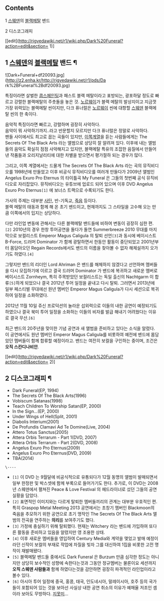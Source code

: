 ## Contents

    

1 [스웨덴](%EC%8A%A4%EC%9B%A8%EB%8D%B4.md)의 [블랙메탈](%EB%B8%94%EB%9E%99%20%EB%A9%94%ED%83%88.md) 밴드

2 디스코그래피

[[edit](http://rigvedawiki.net/r1/wiki.php/Dark%20Funeral?action=edit&section=
1)]

## 1 [스웨덴](%EC%8A%A4%EC%9B%A8%EB%8D%B4.md)의 [블랙메탈](%EB%B8%94%EB%9E%99%20%EB%A9%94%ED%83%88.md) 밴드 ¶

![Dark+Funeral+df20093.jpg](http://z2.enha.kr/http://rigvedawiki.net/r1/pds/Da
rk%2BFuneral%2Bdf20093.jpg)

  

특징이라면 살벌한 [콥스페인팅](%EC%BD%A5%EC%8A%A4%ED%8E%98%EC%9D%B8%ED%8C%85.md)과 패스트 블랙
메탈이라고 표방되는, 광포하달 정도로 빠르고 강렬한 블랙메탈의 주춧돌을 놓은 것.
[노르웨이](%EB%85%B8%EB%A5%B4%EC%9B%A8%EC%9D%B4.md)가 블랙 메탈의 발상지이고 지금껏 가장 위력있는
블랙메탈 씬이지만, 다크 퓨너럴은 [노르웨이](%EB%85%B8%EB%A5%B4%EC%9B%A8%EC%9D%B4.md) 씬에 대항할
[스웨덴](%EC%8A%A4%EC%9B%A8%EB%8D%B4.md) 블랙메탈 씬의 한 축이다.

  

음악적 특징이라면 빠르고, 강렬하며 굉장히 사악하다.  
음악이 뭐 사악하기까지..라고 반문할지 모르지만 다크 퓨너럴은 정말로 사악하다.  
팬들 사이에서도 최고로 꼽는 곡들이 있지만, [이쪽계열](%EB%B8%94%EB%9E%99%20%EB%A9%94%ED%83%88.md)을 듣는 사람들에게는 The Secrets Of
The Black Arts 라는 앨범으로 상당히 잘 알려져 있다. 이후에 내는 앨범들의 음악도 확실히 점점 사악해지고 있지만, 블랙메탈
특유의 조잡한 음질에서 만들어낸 작품들과 오리지날리티에 대한 차별을 받으면서 평가절하 되는 경우가 많다.

  

그리고, 이쪽 계열에서는 드물게 The Secrets Of The Black Arts 라는 곡의 뮤직비디오를 1998년에 만들었고 이후
비공식 뮤직비디오를 여러개 만들다가 2009년 앨범인 Angelus Exuro Pro Eternus 의 타이틀곡 My Funeral 은
그들의 첫번째 공식 뮤직비디오로 자리잡았다. 뮤직비디오는 유튜브에 업로드 되어 있으며 이후 DVD Angelus Exuro Pro
Eternus`[1]` 에 보너스 트랙으로 수록되기도 한다.

  

가사의 주제는 대부분 [사탄](%EC%82%AC%ED%83%84.md), 반-기독교,
[죽음](%EC%A3%BD%EC%9D%8C.md) 등이다.  
블랙 메탈의 태동과 함께 해 온 초기 밴드이고, 현재까지도 그 스타일을 고수해 오는 만큼 이쪽에서의 입지는 상당하다.

  

다만 라인업 변동에 관해서는 다른 블랙메탈 밴드들에 비하여 변동이 굉장히 심한 편.`[2]` 2010년의 경우 한창 투어공연을 돌다가 돌연
Summerbreeze 2010 무대를 마지막으로 보컬리스트 Emperor Magus Caligula 의 탈퇴 선언`[3]`과 동시에
베이시스트 B-Force, 드러머 Dominator 가 함께 광탈하면서 한동안 활동이 중단되었고 2001년부터 몸담아오던 Regain
Records에서도 밴드의 이름을 찾아볼 수 없자 해체설까지 오가기도 하였다.`[4]`

  

그렇지만 밴드의 리더인 Lord Ahriman 은 밴드를 해체하지 않겠다고 선언하며 멤버들을 다시 모집하기에 이르고 결국 드러머
Dominator 가 밴드에 복귀하고 새로운 멤버로 베이시스트 Zornheym, 특히 주목받았던 보컬리스트는 독일 출신의 Nachtgarm
이 합류`[5]`하게 되었으나 결국 2012년 투어 일정을 끝내고 다시 탈퇴. 그러면서 2013년에 일부 페스티벌 무대에선 원년 멤버인
Emperor Magus Caligula가 다시 세션으로 복귀하여 일정을 소화하였다.

  

2012년 11월 10일 쥬신 프로덕션의 놀라운 섭외력으로 이들의 내한 공연이 예정되기도 하였으나 결국 북미 투어 일정을 소화하는 이들의
비자를 발급 해내기 어려웠다는 이유로 결국 무산.`[6]`

  

최근 밴드의 20주년을 맞이한 기념 공연과 새 앨범을 준비하고 있다는 소식을 알렸다. 이 공연에서도 원년 멤버인 Emperor Magus
Caligula를 비롯하여 예전에 밴드에 몸담았던 멤버들이 함께 합류할 예정이라고. 밴드는 여전히 보컬을 구인하는 중이며, 조건은 **오직
스칸디나비안**.

  

[[edit](http://rigvedawiki.net/r1/wiki.php/Dark%20Funeral?action=edit&section=
2)]

## 2 디스코그래피 ¶

  

  * Dark Funeral(EP, 1994)
  * The Secrets Of The Black Arts(1996)
  * Vobiscum Satanas(1998)
  * Teach Children To Worship Satan(EP, 2000)
  * In the Sign...(EP, 2000)
  * Under Wings of Hell(Split, 2001)
  * Diabolis Interium(2001)
  * De Profundis Clamavi Ad Te Domine(Live, 2004)
  * Attero Totus Sanctus(2005)
  * Attera Orbis Terrarum - Part 1(DVD, 2007)
  * Attera Orbis Terrarum - Part 2(DVD, 2008)
  * Angelus Exuro Pro Eternus(2009)
  * Angelus Exuro Pro Eternus(DVD, 2009)
  * TBA(2014)

`\----`

  * `[1]` 이 DVD 는 9월달에 비공식적으로 유통되다가 12월 동명의 앨범이 발매되면서 일부 한정판 및 박스셋에 함께 부록으로 들어가기도 한다. 추가로, 이 DVD는 2008년 스웨덴에서 펼쳐진 Peace & Love Festival 의 헤드라이너로 섰던 그들의 공연실황을 담았다.
  * `[2]` 표면적인 이미지와는 다르게 탈퇴한 멤버들끼리의 관계는 대부분 우호적인 편. 특히 Graspop Metal Meeting 2013 공연에서는 초창기 멤버인 Blackmoon의 죽음을 추모하기 위한 공연으로 초기 명작인 The Secrets Of The Black Arts 앨범의 전곡을 연주하는 **의리**를 보여주기도 했다.
  * `[3]` 가정에 충실하기 위해 탈퇴했다. 현재는 Witchery 라는 밴드에 가입하여 또다른 활동을 준비하고 있음을 알렸지만 영 조용한 상태.
  * `[4]` 이후 새로운 멤버들을 영입하여 Century Media와 계약을 맺었고 발매 예정이라던 신작이 보컬의 부재로 작업에 차질을 빚자 그를 대신하여 1집을 비롯한 고전 명작이 재발매됐다.
  * `[5]` 블랙메탈 밴드들 중에서도 Dark Funeral 은 Burzum 만큼 심각한 정도는 아니지만 상당히 보수적인 성향에 속한다는것과 그동안 정규멤버는 물론이요 세션까지 **오직 스웨덴 사람들과** 함께 하였다는것을 감안하면 굉장히 파격적인 라인업이라고 볼수 있다.
  * `[6]` 아시아 투어 일정에 중국, 홍콩, 태국, 인도네시아, 말레이시아, 호주 등의 국가들이 포함되어 있는 것을 보아선 사실상 내한 공연 취소의 이유가 예매율 저조인 셈이라 보아도 무방하다. [지못미](%EC%A7%80%EB%AA%BB%EB%AF%B8.md)...

